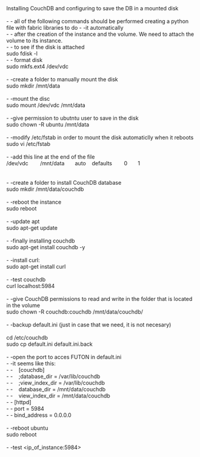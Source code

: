 <html>
<head>
<meta content="text/html; charset=ISO-8859-1"
http-equiv="content-type">
<title></title>
</head>
<body>
Installing CouchDB and configuring to save the DB in a mounted disk<br>
<br>
- - all of the following commands should be performed creating a python
file with fabric libraries to do - -it automatically<br>
- - after the creation of the instance and the volume. We need to attach
the volume to its instance.<br>
- - to see if the disk is attached<br>
sudo fdisk -l <br>
- - format disk<br>
sudo mkfs.ext4 /dev/vdc<br>
<br>
- -create a folder to manually mount the disk<br>
sudo mkdir /mnt/data<br>
<br>
- -mount the disc<br>
sudo mount /dev/vdc /mnt/data<br>
<br>
- -give permission to ubutntu user to save in the disk<br>
sudo chown -R ubuntu /mnt/data<br>
<br>
- -modify /etc/fstab in order to mount the disk automaticlly when it
reboots<br>
sudo vi /etc/fstab<br>
<br>
- -add this line at the end of the file<br>
/dev/vdc&nbsp;&nbsp;&nbsp;&nbsp;&nbsp;&nbsp;&nbsp;
/mnt/data&nbsp;&nbsp;&nbsp;&nbsp;&nbsp;&nbsp; auto&nbsp;&nbsp;&nbsp;
defaults&nbsp;&nbsp;&nbsp;&nbsp;&nbsp;&nbsp;&nbsp;
0&nbsp;&nbsp;&nbsp;&nbsp;&nbsp;&nbsp; 1<br>
<br>
<br>
- -create a folder to install CouchDB database<br>
sudo mkdir /mnt/data/couchdb<br>
<br>
- -reboot the instance<br>
sudo reboot<br>
<br>
- -update apt<br>
sudo apt-get update<br>
<br>
- -finally installing couchdb<br>
sudo apt-get install couchdb -y<br>
<br>
- -install curl:<br>
sudo apt-get install curl<br>
<br>
- -test couchdb<br>
curl localhost:5984<br>
<br>
- -give CouchDB permissions to read and write in the folder that is
located in the volume<br>
sudo chown -R couchdb:couchdb /mnt/data/couchdb/<br>
<br>
- -backup default.ini (just in case that we need, it is not necesary)<br>
<br>
cd /etc/couchdb<br>
sudo cp default.ini default.ini.back<br>
<br>
- -open the port to acces FUTON in default.ini<br>
- -it seems like this:<br>
- -&nbsp;&nbsp;&nbsp; [couchdb]<br>
- -&nbsp;&nbsp;&nbsp; ;database_dir = /var/lib/couchdb<br>
- -&nbsp;&nbsp;&nbsp; ;view_index_dir = /var/lib/couchdb<br>
- -&nbsp;&nbsp;&nbsp; database_dir = /mnt/data/couchdb<br>
- -&nbsp;&nbsp;&nbsp; view_index_dir = /mnt/data/couchdb<br>
- - [httpd]<br>
- - port = 5984<br>
- - bind_address = 0.0.0.0<br>
<br>
- -reboot ubuntu<br>
sudo reboot<br>
<br>
- -test &lt;ip_of_instance:5984&gt;<br>
<br>
</body>
</html>
